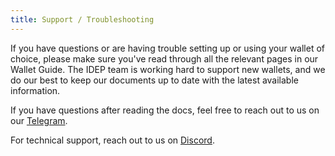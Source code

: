 ```yaml
---
title: Support / Troubleshooting
---
```


If you have questions or are having trouble setting up or using your wallet of choice, please make sure you've read
through all the relevant pages in our Wallet Guide. The IDEP team is working hard to support new wallets, and we do our best to keep our documents up to date with the latest available information.

If you have questions after reading the docs, feel free to reach out to us on our [Telegram](https://t.me/IDEPNetwork).

For technical support, reach out to us on [Discord](https://discord.gg/Jrarctk4hG).
